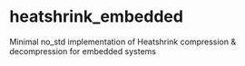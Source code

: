# heatshrink_embedded
Minimal no_std implementation of Heatshrink compression &amp; decompression for embedded systems
